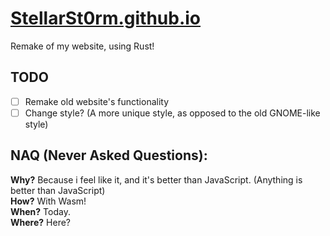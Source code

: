 # [StellarSt0rm.github.io](stellarst0rm.github.io)
Remake of my website, using Rust!

## TODO
- [ ] Remake old website's functionality
- [ ] Change style? (A more unique style, as opposed to the old GNOME-like style)

## NAQ (Never Asked Questions):
**Why?** Because i feel like it, and it's better than JavaScript. (Anything is better than JavaScript) \
**How?** With Wasm! \
**When?** Today. \
**Where?** Here?
